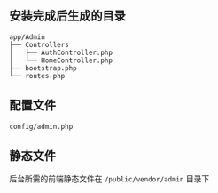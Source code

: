 ## 安装完成后生成的目录
```
app/Admin
├── Controllers
│   ├── AuthController.php
│   └── HomeController.php
├── bootstrap.php
└── routes.php
```

## 配置文件
```
config/admin.php
```
## 静态文件
后台所需的前端静态文件在 `/public/vendor/admin` 目录下